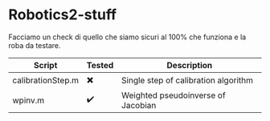 # Robotics2-stuff

Facciamo un check di quello che siamo sicuri al 100% che funziona e la roba da testare.

| Script | Tested | Description |
| ------------- | ------------- | ------------- |
| calibrationStep.m  | :heavy_multiplication_x: | Single step of calibration algorithm |
| wpinv.m  | :heavy_check_mark: | Weighted pseudoinverse of Jacobian |
